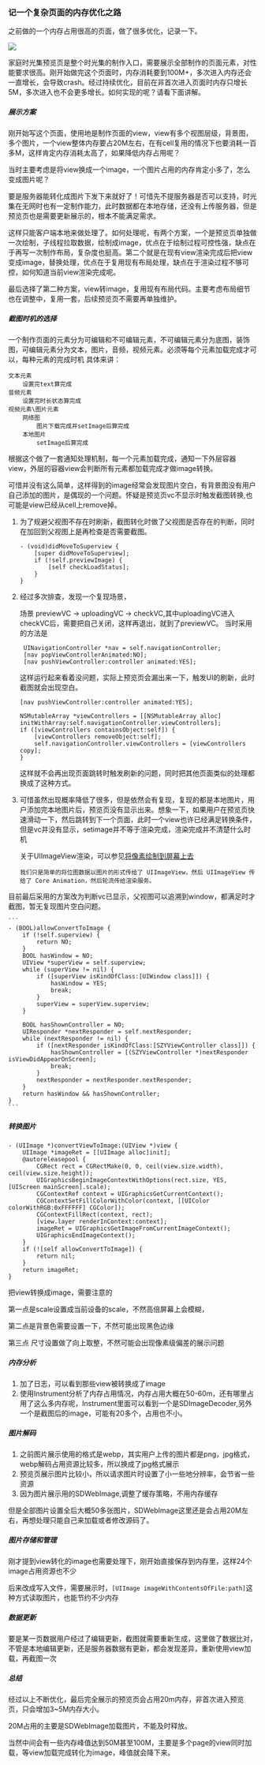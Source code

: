 ### 记一个复杂页面的内存优化之路

之前做的一个内存占用很高的页面，做了很多优化，记录一下。

![](../img/preview.jpg)

家庭时光集预览页是整个时光集的制作入口，需要展示全部制作的页面元素，对性能要求很高。刚开始做完这个页面时，内存消耗要到100M+，多次进入内存还会一直增长，会导致crash。经过持续优化，目前在非首次进入页面时内存只增长5M，多次进入也不会更多增长。如何实现的呢？请看下面讲解。
 
##### 展示方案

刚开始写这个页面，使用地是制作页面的view，view有多个视图层级，背景图，多个图片，一个view整体内存要占20M左右，在有cell复用的情况下也要消耗一百多M，这样肯定内存消耗太高了，如果降低内存占用呢？

当时主要考虑是将view换成一个image，一个图片占用的内存肯定小多了，怎么变成图片呢？

要是服务器能转化成图片下发下来就好了！可惜先不提服务器是否可以支持，时光集在无网时也有一定制作能力，此时数据都在本地存储，还没有上传服务器，但是预览页也是需要更新展示的，根本不能满足需求。

这样只能客户端本地来做处理了。如何处理呢，有两个方案，一个是预览页单独做一次绘制，子线程拉取数据，绘制成image，优点在于绘制过程可控性强，缺点在于再写一次制作布局，复杂度也挺高。第二个就是在现有view渲染完成后把view变成image，替换处理，优点在于复用现有布局处理，缺点在于渲染过程不够可控，如何知道当前view渲染完成呢。

最后选择了第二种方案，view转image，复用现有布局代码。主要考虑布局细节也在调整中，复用一套，后续预览页不需要再单独维护。

##### 截图时机的选择

一个制作页面的元素分为可编辑和不可编辑元素，不可编辑元素分为底图，装饰图，可编辑元素分为文本，图片，音频，视频元素。必须等每个元素加载完成才可以，每种元素的完成时机
具体来讲：
	
	文本元素
		设置完text算完成
	音频元素
		设置完时长状态算完成
	视频元素\图片元素
		网络图
			图片下载完成并setImage后算完成
		本地图片 
			setImage后算完成
根据这个做了一套通知处理机制，每一个元素加载完成，通知一下外层容器view，外层的容器view会判断所有元素都加载完成才做image转换。

可惜并没有这么简单，这样得到的image经常会发现图片空白，有背景图没有用户自己添加的图片，是偶现的一个问题。怀疑是预览页vc不显示时触发截图转换,也可能是view已经从cell上remove掉。

1. 为了规避父视图不存在时刷新，截图转化时做了父视图是否存在的判断，同时在加回到父视图上是再检查是否需要截图。

	```
	- (void)didMoveToSuperview {
	    [super didMoveToSuperview];
	    if (!self.previewImage) {
	        [self checkLoadStatus];
	    }
	}
	```

2. 经过多次排查，发现一个复现场景，

	场景 previewVC -> uploadingVC -> checkVC,其中uploadingVC进入checkVC后，需要把自己关闭，这样再退出，就到了previewVC。 当时采用的方法是
	
	```
	 UINavigationController *nav = self.navigationController;
	 [nav popViewControllerAnimated:NO];
	 [nav pushViewController:controller animated:YES];
	```
	这样运行起来看着没问题，实际上预览页会漏出来一下，触发UI的刷新，此时截图就会出现空白。
	
	```
	[nav pushViewController:controller animated:YES];
	    
	NSMutableArray *viewControllers = [[NSMutableArray alloc] initWithArray:self.navigationController.viewControllers];
	if ([viewControllers containsObject:self]) {
	    [viewControllers removeObject:self];
	    self.navigationController.viewControllers = [viewControllers copy];
	}
	```
	这样就不会再出现页面跳转时触发刷新的问题，同时把其他页面类似的处理都换成了这种方式。
3. 可惜虽然出现概率降低了很多，但是依然会有复现，复现的都是本地图片，用户添加完本地图片后，预览页没有显示出来。想象一下，如果用户在预览页快速滑动一下，然后跳转到下一个页面，此时一个view也许已经满足转换条件，但是vc并没有显示，setimage并不等于渲染完成，渲染完成并不清楚什么时机
	
	关于UIImageView渲染，可以参见[将像素绘制到屏幕上去](https://objccn.io/issue-3-1/)
	
	```
	我们只是简单的将位图数据以图片的形式传给了 UIImageView，然后 UIImageView 传给了 Core Animation，然后轮流传给渲染服务。
	```
目前最后采用的方案改为判断vc已显示，父视图可以追溯到window，都满足时才截图，暂无复现图片空白问题。

	```
	- (BOOL)allowConvertToImage {
	    if (!self.superview) {
	        return NO;
	    }
	    BOOL hasWindow = NO;
	    UIView *superView = self.superview;
	    while (superView != nil) {
	        if ([superView isKindOfClass:[UIWindow class]]) {
	            hasWindow = YES;
	            break;
	        }
	        superView = superView.superview;
	    }
	    
	    BOOL hasShownController = NO;
	    UIResponder *nextResponder = self.nextResponder;
	    while (nextResponder != nil) {
	        if ([nextResponder isKindOfClass:[SZYViewController class]]) {
	            hasShownController = [(SZYViewController *)nextResponder isViewDidAppearOnScreen];
	            break;
	        }
	        nextResponder = nextResponder.nextResponder;
	    }
	    return hasWindow && hasShownController;
	}
	```

##### 转换图片

```
- (UIImage *)convertViewToImage:(UIView *)view {
    UIImage *imageRet = [[UIImage alloc]init];
    @autoreleasepool {
        CGRect rect = CGRectMake(0, 0, ceil(view.size.width), ceil(view.size.height));
        UIGraphicsBeginImageContextWithOptions(rect.size, YES, [UIScreen mainScreen].scale);
        CGContextRef context = UIGraphicsGetCurrentContext();
        CGContextSetFillColorWithColor(context, [[UIColor colorWithRGB:0xFFFFFF] CGColor]);
        CGContextFillRect(context, rect);
        [view.layer renderInContext:context];
        imageRet = UIGraphicsGetImageFromCurrentImageContext();
        UIGraphicsEndImageContext();
    }
    if (![self allowConvertToImage]) {
        return nil;
    }
    return imageRet;
}
```
把view转换成image，需要注意的

第一点是scale设置成当前设备的scale，不然高倍屏幕上会模糊，

第二点是背景色需要设置一下，不然可能出现黑色边缘

第三点 尺寸设置做了向上取整，不然可能会出现像素级偏差的展示问题

##### 内存分析

1. 加了日志，可以看到那些view被转换成了image
2. 使用Instrument分析了内存占用情况，内存占用大概在50-60m，还有哪里占用了这么多内存呢，Instrument里面可以看到一个是SDImageDecoder,另外一个是截图后的image，可能有20多个，占用也不小。

##### 图片解码

1. 之前图片展示使用的格式是webp，其实用户上传的图片都是png，jpg格式，webp解码占用资源比较多，所以换成了jpg格式展示
2. 预览页展示图片比较小，所以请求图片时设置了小一些地分辨率，会节省一些资源
3. 因为图片展示用的SDWebImage,调整了缓存策略，不用内存缓存

但是全部图片设置全后大概50多张图片，SDWebImage这里还是会占用20M左右，再想处理只能自己来加载或者修改源码了。

##### 图片存储和管理

刚才提到view转化的image也需要处理下，刚开始直接保存到内存里，这样24个image占用资源也不少

后来改成写入文件，需要展示时，`[UIImage imageWithContentsOfFile:path]`这种方式读取图片，也能节约不少内存


##### 数据更新

要是某一页数据用户经过了编辑更新，截图就需要重新生成，这里做了数据比对，不管是本地编辑更新，还是服务器数据有更新，都会发现差异，重新使用view加载，再截图一次

##### 总结

经过以上不断优化，最后完全展示的预览页会占用20m内存，非首次进入预览页，只会增加3~5M内存大小。

20M占用的主要是SDWebImage加载图片，不能及时释放。

当然中间会有一些内存峰值达到50M甚至100M，主要是多个page的view同时加载，等view加载完成转化为image，峰值就会降下来。


